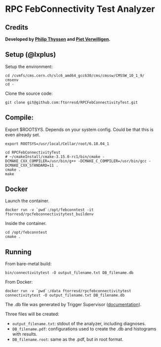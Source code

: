 # RPC FebConnectivity Test Analyzer

## Credits

**Developed by [Philip Thyssen](https://github.com/philipthyssen) and [Piet Verwilligen](https://github.com/pietverwilligen).**


## Setup (@lxplus)

Setup the environment:

```
cd /cvmfs/cms.cern.ch/slc6_amd64_gcc630/cms/cmssw/CMSSW_10_1_9/ 
cmsenv
cd -
```

Clone the source code:

```
git clone git@github.com:ftorresd/RPCFebConnectivityTest.git
```

## Compile:

Export $ROOTSYS. Depends on your system config. Could be that this is even already set.

```
export ROOTSYS=/usr/local/Cellar/root/6.18.04_1
```

```
cd RPCFebConnectivityTest
# ~/cmakeInstall/cmake-3.15.0-rc1/bin/cmake -DCMAKE_CXX_COMPILER=/usr/bin/g++ -DCMAKE_C_COMPILER=/usr/bin/gcc -DCMAKE_CXX_STANDARD=11 .
cmake .
make
```

## Docker

Launch the container.

```
docker run -v `pwd`:/opt/febconntest -it ftorresd/rpcfebconnectivitytest_buildenv
```

Inside the container.

```
cd /opt/febconntest
cmake .
```

## Running

From bare-metal build:

```
bin/connectivitytest -O output_filename.txt DB_filename.db
```

From Docker:

```
docker run -v `pwd`:/data ftorresd/rpcfebconnectivitytest connectivitytest -O output_filename.txt DB_filename.db
```


The .db file was generated by Trigger Supervisor ([documentation](https://twiki.cern.ch/twiki/bin/view/CMS/RPCFebCommissioningPanel)).


Three files will be created:
* ```output_filename.txt```: stdout of the analyzer, including diagnoses.
* ```DB_filename.pdf```: configurations used to create the .db and histograms with results.
* ```DB_filename.root```: same as the .pdf, but in root format.


